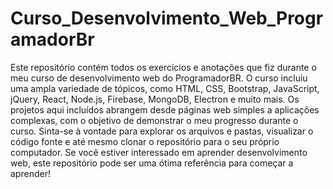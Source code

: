 # Curso_Desenvolvimento_Web_ProgramadorBr
 Este repositório contém todos os exercícios e anotações que fiz durante o meu curso de desenvolvimento web do ProgramadorBR. O curso incluiu uma ampla variedade de tópicos, como HTML, CSS, Bootstrap, JavaScript, jQuery, React, Node.js, Firebase, MongoDB, Electron e muito mais. Os projetos aqui incluídos abrangem desde páginas web simples a aplicações complexas, com o objetivo de demonstrar o meu progresso durante o curso. Sinta-se à vontade para explorar os arquivos e pastas, visualizar o código fonte e até mesmo clonar o repositório para o seu próprio computador. Se você estiver interessado em aprender desenvolvimento web, este repositório pode ser uma ótima referência para começar a aprender!
